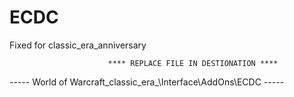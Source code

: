 # ECDC

Fixed for classic_era_anniversary


                          **** REPLACE FILE IN DESTIONATION ****
-----    World of Warcraft\_classic_era_\Interface\AddOns\ECDC  -----


